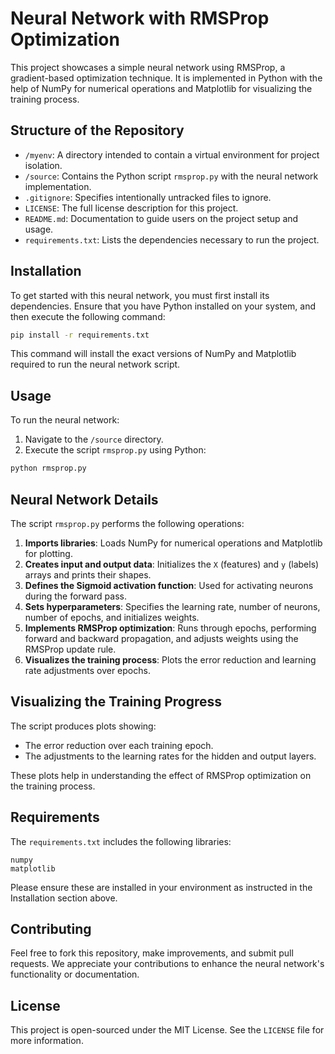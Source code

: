 
# Neural Network with RMSProp Optimization

This project showcases a simple neural network using RMSProp, a gradient-based optimization technique. It is implemented in Python with the help of NumPy for numerical operations and Matplotlib for visualizing the training process.

## Structure of the Repository

- `/myenv`: A directory intended to contain a virtual environment for project isolation.
- `/source`: Contains the Python script `rmsprop.py` with the neural network implementation.
- `.gitignore`: Specifies intentionally untracked files to ignore.
- `LICENSE`: The full license description for this project.
- `README.md`: Documentation to guide users on the project setup and usage.
- `requirements.txt`: Lists the dependencies necessary to run the project.

## Installation

To get started with this neural network, you must first install its dependencies. Ensure that you have Python installed on your system, and then execute the following command:

```bash
pip install -r requirements.txt
```

This command will install the exact versions of NumPy and Matplotlib required to run the neural network script.

## Usage

To run the neural network:

1. Navigate to the `/source` directory.
2. Execute the script `rmsprop.py` using Python:

```bash
python rmsprop.py
```

## Neural Network Details

The script `rmsprop.py` performs the following operations:

1. **Imports libraries**: Loads NumPy for numerical operations and Matplotlib for plotting.
2. **Creates input and output data**: Initializes the `X` (features) and `y` (labels) arrays and prints their shapes.
3. **Defines the Sigmoid activation function**: Used for activating neurons during the forward pass.
4. **Sets hyperparameters**: Specifies the learning rate, number of neurons, number of epochs, and initializes weights.
5. **Implements RMSProp optimization**: Runs through epochs, performing forward and backward propagation, and adjusts weights using the RMSProp update rule.
6. **Visualizes the training process**: Plots the error reduction and learning rate adjustments over epochs.

## Visualizing the Training Progress

The script produces plots showing:

- The error reduction over each training epoch.
- The adjustments to the learning rates for the hidden and output layers.

These plots help in understanding the effect of RMSProp optimization on the training process.

## Requirements

The `requirements.txt` includes the following libraries:

```
numpy
matplotlib
```

Please ensure these are installed in your environment as instructed in the Installation section above.

## Contributing

Feel free to fork this repository, make improvements, and submit pull requests. We appreciate your contributions to enhance the neural network's functionality or documentation.

## License

This project is open-sourced under the MIT License. See the `LICENSE` file for more information.
